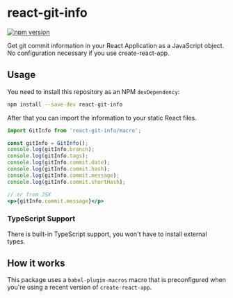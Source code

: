 # react-git-info

[![npm version](https://badge.fury.io/js/react-git-info.svg)](https://badge.fury.io/js/react-git-info)

Get git commit information in your React Application as a JavaScript object.
No configuration necessary if you use create-react-app.

## Usage

You need to install this repository as an NPM `devDependency`:

```bash
npm install --save-dev react-git-info
```

After that you can import the information to your static React files.

```jsx
import GitInfo from 'react-git-info/macro';

const gitInfo = GitInfo();
console.log(gitInfo.branch);
console.log(gitInfo.tags);
console.log(gitInfo.commit.date);
console.log(gitInfo.commit.hash);
console.log(gitInfo.commit.message);
console.log(gitInfo.commit.shortHash);

// or from JSX
<p>{gitInfo.commit.message}</p>
```

### TypeScript Support

There is built-in TypeScript support, you won't have to install external types.

## How it works

This package uses a `babel-plugin-macros` macro that is preconfigured when
you're using a recent version of `create-react-app`.

